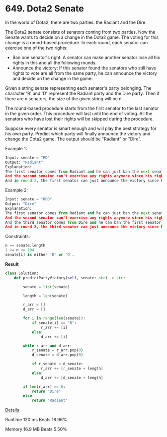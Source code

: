 # 649. Dota2 Senate

In the world of Dota2, there are two parties: the Radiant and the Dire.

The Dota2 senate consists of senators coming from two parties. Now the Senate wants to decide on a change in the Dota2 game. The voting for this change is a round-based procedure. In each round, each senator can exercise one of the two rights:

- Ban one senator's right: A senator can make another senator lose all his rights in this and all the following rounds.
- Announce the victory: If this senator found the senators who still have rights to vote are all from the same party, he can announce the victory and decide on the change in the game.

Given a string senate representing each senator's party belonging. The character 'R' and 'D' represent the Radiant party and the Dire party. Then if there are n senators, the size of the given string will be n.

The round-based procedure starts from the first senator to the last senator in the given order. This procedure will last until the end of voting. All the senators who have lost their rights will be skipped during the procedure.

Suppose every senator is smart enough and will play the best strategy for his own party. Predict which party will finally announce the victory and change the Dota2 game. The output should be "Radiant" or "Dire".

 

Example 1:

```python
Input: senate = "RD"
Output: "Radiant"
Explanation: 
The first senator comes from Radiant and he can just ban the next senator's right in round 1. 
And the second senator can't exercise any rights anymore since his right has been banned. 
And in round 2, the first senator can just announce the victory since he is the only guy in the senate who can vote.
```
Example 2:

```python
Input: senate = "RDD"
Output: "Dire"
Explanation: 
The first senator comes from Radiant and he can just ban the next senator's right in round 1. 
And the second senator can't exercise any rights anymore since his right has been banned. 
And the third senator comes from Dire and he can ban the first senator's right in round 1. 
And in round 2, the third senator can just announce the victory since he is the only guy in the senate who can vote.
```
Constraints:

```python
n == senate.length
1 <= n <= 104
senate[i] is either 'R' or 'D'.

```
**Result**

```python
class Solution:
    def predictPartyVictory(self, senate: str) -> str:

        senate = list(senate)

        length = len(senate)

        r_arr = []
        d_arr = []

        for i in range(len(senate)):
            if senate[i] == "R":
                r_arr += [i]
            else:
                d_arr += [i]

        while r_arr and d_arr:
            r_senate = r_arr.pop(0)
            d_senate = d_arr.pop(0)

            if r_senate < d_senate:
                r_arr += [r_senate + length]
            else:
                d_arr += [d_senate + length]

        if len(r_arr) == 0:
            return "Dire"
        else:
            return "Radiant"
```



[Details ](https://leetcode.com/problems/dota2-senate/submissions/944233824/)

Runtime
120 ms
Beats
18.96%

Memory
16.9 MB
Beats
5.50%

